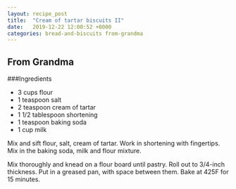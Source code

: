 ```yaml
---
layout: recipe_post
title:  "Cream of tartar biscuits II"
date:   2019-12-22 12:00:52 +0000
categories: bread-and-biscuits from-grandma
---
```


## From Grandma
###Ingredients
* 3 cups flour
* 1 teaspoon salt
* 2 teaspoon cream of tartar
* 1 1/2 tablespoon shortening
* 1 teaspoon baking soda
* 1 cup milk


Mix and sift flour, salt, cream of tartar. Work in shortening with fingertips. Mix in the baking soda, milk and flour mixture.

Mix thoroughly and knead on a flour board until pastry. Roll out to 3/4-inch thickness. Put in a greased pan, with space between them. Bake at 425F for 15 minutes.
